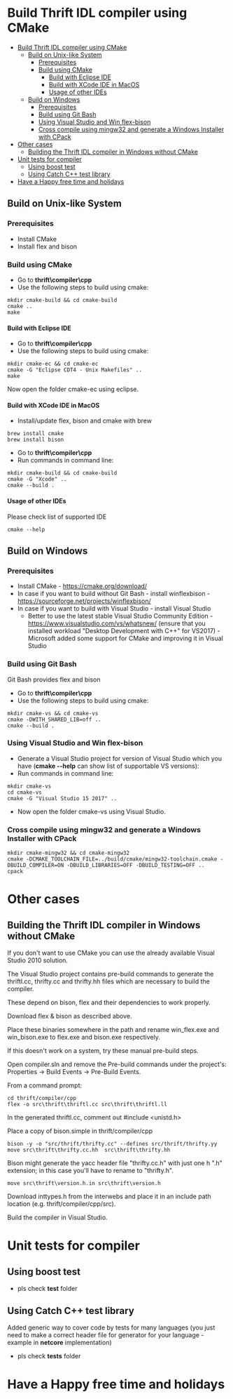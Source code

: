 # Build Thrift IDL compiler using CMake

<!-- TOC -->

- [Build Thrift IDL compiler using CMake](#build-thrift-idl-compiler-using-cmake)
    - [Build on Unix-like System](#build-on-unix-like-system)
        - [Prerequisites](#prerequisites)
        - [Build using CMake](#build-using-cmake)
            - [Build with Eclipse IDE](#build-with-eclipse-ide)
            - [Build with XCode IDE in MacOS](#build-with-xcode-ide-in-macos)
            - [Usage of other IDEs](#usage-of-other-ides)
    - [Build on Windows](#build-on-windows)
        - [Prerequisites](#prerequisites-1)
        - [Build using Git Bash](#build-using-git-bash)
        - [Using Visual Studio and Win flex-bison](#using-visual-studio-and-win-flex-bison)
        - [Cross compile using mingw32 and generate a Windows Installer with CPack](#cross-compile-using-mingw32-and-generate-a-windows-installer-with-cpack)
- [Other cases](#other-cases)
    - [Building the Thrift IDL compiler in Windows without CMake](#building-the-thrift-idl-compiler-in-windows-without-cmake)
- [Unit tests for compiler](#unit-tests-for-compiler)
    - [Using boost test](#using-boost-test)
    - [Using Catch C++ test library](#using-catch-c-test-library)
- [Have a Happy free time and holidays](#have-a-happy-free-time-and-holidays)

<!-- /TOC -->

## Build on Unix-like System

### Prerequisites
- Install CMake
- Install flex and bison

### Build using CMake

- Go to **thrift\compiler\cpp**
- Use the following steps to build using cmake:

```
mkdir cmake-build && cd cmake-build
cmake ..
make
```

#### Build with Eclipse IDE

- Go to **thrift\compiler\cpp**
- Use the following steps to build using cmake:

```
mkdir cmake-ec && cd cmake-ec
cmake -G "Eclipse CDT4 - Unix Makefiles" ..
make
```

Now open the folder cmake-ec using eclipse.

#### Build with XCode IDE in MacOS

- Install/update flex, bison and cmake with brew

```
brew install cmake
brew install bison
```

- Go to **thrift\compiler\cpp**
- Run commands in command line:

```
mkdir cmake-build && cd cmake-build
cmake -G "Xcode" ..
cmake --build .
```

#### Usage of other IDEs

Please check list of supported IDE 

```
cmake --help
```

## Build on Windows

### Prerequisites
- Install CMake - https://cmake.org/download/
- In case if you want to build without Git Bash - install winflexbison - https://sourceforge.net/projects/winflexbison/
- In case if you want to build with Visual Studio - install Visual Studio 
  - Better to use the latest stable Visual Studio Community Edition - https://www.visualstudio.com/vs/whatsnew/ (ensure that you installed workload "Desktop Development with C++" for VS2017) - Microsoft added some support for CMake and improving it in Visual Studio

### Build using Git Bash

Git Bash provides flex and bison

- Go to **thrift\compiler\cpp**
- Use the following steps to build using cmake:

```
mkdir cmake-vs && cd cmake-vs
cmake -DWITH_SHARED_LIB=off ..
cmake --build .
```

### Using Visual Studio and Win flex-bison

- Generate a Visual Studio project for version of Visual Studio which you have (**cmake --help** can show list of supportable VS versions):
- Run commands in command line:
```
mkdir cmake-vs
cd cmake-vs
cmake -G "Visual Studio 15 2017" ..
```
- Now open the folder cmake-vs using Visual Studio.

### Cross compile using mingw32 and generate a Windows Installer with CPack

```
mkdir cmake-mingw32 && cd cmake-mingw32
cmake -DCMAKE_TOOLCHAIN_FILE=../build/cmake/mingw32-toolchain.cmake -DBUILD_COMPILER=ON -DBUILD_LIBRARIES=OFF -DBUILD_TESTING=OFF ..
cpack
```

# Other cases

## Building the Thrift IDL compiler in Windows without CMake

If you don't want to use CMake you can use the already available Visual Studio 2010 solution.

The Visual Studio project contains pre-build commands to generate the thriftl.cc, thrifty.cc and thrifty.hh files which are necessary to build the compiler. 

These depend on bison, flex and their dependencies to work properly.

Download flex & bison as described above. 

Place these binaries somewhere in the path and rename win_flex.exe and win_bison.exe to flex.exe and bison.exe respectively.

If this doesn't work on a system, try these manual pre-build steps.

Open compiler.sln and remove the Pre-build commands under the project's: Properties -> Build Events -> Pre-Build Events.

From a command prompt:
```
cd thrift/compiler/cpp
flex -o src\thrift\thriftl.cc src\thrift\thriftl.ll
```
In the generated thriftl.cc, comment out #include <unistd.h>

Place a copy of bison.simple in thrift/compiler/cpp
```
bison -y -o "src/thrift/thrifty.cc" --defines src/thrift/thrifty.yy
move src\thrift\thrifty.cc.hh  src\thrift\thrifty.hh
```

Bison might generate the yacc header file "thrifty.cc.h" with just one h ".h" extension; in this case you'll have to rename to "thrifty.h".

```
move src\thrift\version.h.in src\thrift\version.h
```

Download inttypes.h from the interwebs and place it in an include path
location (e.g. thrift/compiler/cpp/src).

Build the compiler in Visual Studio.

# Unit tests for compiler

## Using boost test
- pls check **test** folder

## Using Catch C++ test library

Added generic way to cover code by tests for many languages (you just need to make a correct header file for generator for your language - example in **netcore** implementation)

- pls check **tests** folder

# Have a Happy free time and holidays 
